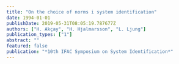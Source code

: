 ```yaml
---
title: "On the choice of norms i system identification"
date: 1994-01-01
publishDate: 2019-05-31T08:05:19.787677Z
authors: ["H. Akçay", "H. Hjalmarsson", "L. Ljung"]
publication_types: ["1"]
abstract: ""
featured: false
publication: "*10th IFAC Symposium on System Identification*"
---
```


